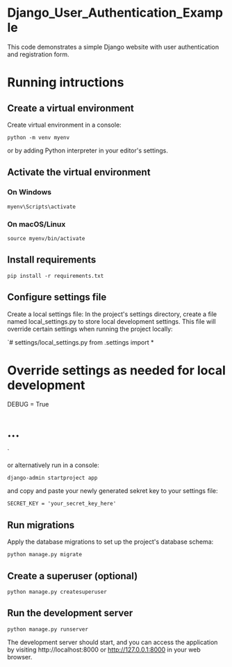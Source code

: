 # Django_User_Authentication_Example

This code demonstrates a simple Django website with user authentication and registration form. 


# Running intructions

## Create a virtual environment

Create virtual environment in a console:

`python -m venv myenv`

or by adding Python interpreter in your editor's settings. 

## Activate the virtual environment

### On Windows

`myenv\Scripts\activate`

### On macOS/Linux

`source myenv/bin/activate`

## Install requirements

`pip install -r requirements.txt`

## Configure settings file

Create a local settings file: In the project's settings directory, create a file named local_settings.py to store local development settings. This file will override certain settings when running the project locally:

`# settings/local_settings.py
from .settings import *
# Override settings as needed for local development
DEBUG = True
# ...
`

or alternatively run in a console:

`django-admin startproject app`

and copy and paste your newly generated sekret key to your settings file:

`SECRET_KEY = 'your_secret_key_here'`

## Run migrations

Apply the database migrations to set up the project's database schema:

`python manage.py migrate`

## Create a superuser (optional)

`python manage.py createsuperuser`

## Run the development server

`python manage.py runserver`

The development server should start, and you can access the application by visiting http://localhost:8000 or http://127.0.0.1:8000 in your web browser.




